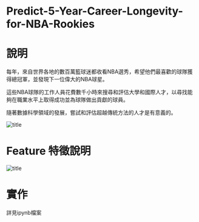 # Predict-5-Year-Career-Longevity-for-NBA-Rookies

# 說明
每年，來自世界各地的數百萬籃球迷都收看NBA選秀，希望他們最喜歡的球隊獲得總冠軍，並發現下一位偉大的NBA球星。

這些NBA球隊的工作人員花費數千小時來搜尋和評估大學和國際人才，以尋找能夠在職業水平上取得成功並為球隊做出貢獻的球員。

隨著數據科學領域的發展，嘗試和評估超越傳統方法的人才是有意義的。

![title](https://cdn.vox-cdn.com/thumbor/M_D1N-lON5o4JJei_VGt_c4yUyo=/0x0:3000x2000/2570x1446/filters:focal(1299x164:1779x644):format(webp)/cdn.vox-cdn.com/uploads/chorus_image/image/62805531/rookie_comps1.0.jpg)

# Feature 特徵說明
![title](https://drive.google.com/?id=1HRjbFHz0-V8_f7nrx5-3WcjFFTB8XplC)

# 實作
詳見ipynb檔案


